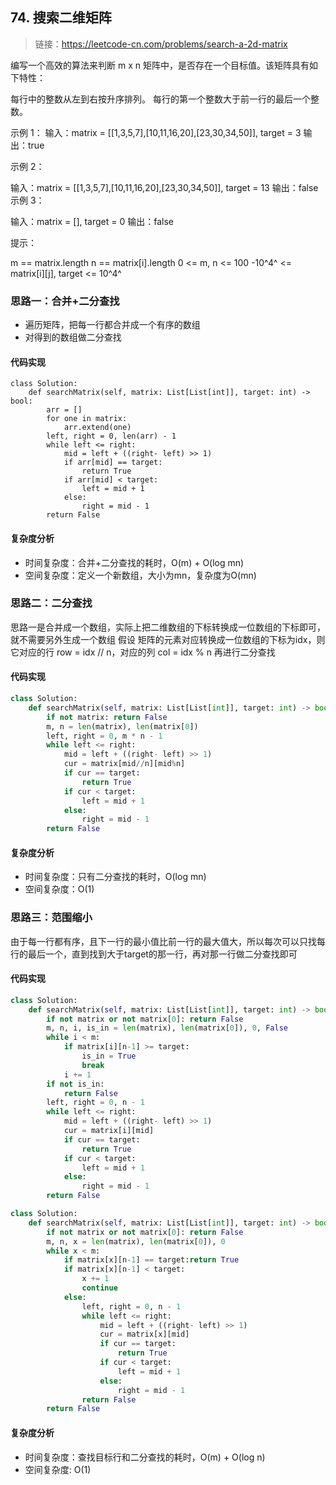 ## 74. 搜索二维矩阵
>链接：https://leetcode-cn.com/problems/search-a-2d-matrix

编写一个高效的算法来判断 m x n 矩阵中，是否存在一个目标值。该矩阵具有如下特性：

每行中的整数从左到右按升序排列。
每行的第一个整数大于前一行的最后一个整数。
 

示例 1：
输入：matrix = [[1,3,5,7],[10,11,16,20],[23,30,34,50]], target = 3
输出：true

示例 2：


输入：matrix = [[1,3,5,7],[10,11,16,20],[23,30,34,50]], target = 13
输出：false
示例 3：

输入：matrix = [], target = 0
输出：false
 

提示：

m == matrix.length
n == matrix[i].length
0 <= m, n <= 100
-10^4^ <= matrix[i][j], target <= 10^4^

### 思路一：合并+二分查找
- 遍历矩阵，把每一行都合并成一个有序的数组
- 对得到的数组做二分查找

#### 代码实现
```
class Solution:
    def searchMatrix(self, matrix: List[List[int]], target: int) -> bool:
        arr = []
        for one in matrix:
            arr.extend(one)
        left, right = 0, len(arr) - 1
        while left <= right:
            mid = left + ((right- left) >> 1)
            if arr[mid] == target:
                return True
            if arr[mid] < target:
                left = mid + 1
            else:
                right = mid - 1
        return False
```
#### 复杂度分析
- 时间复杂度：合并+二分查找的耗时，O(m) + O(log mn)
- 空间复杂度：定义一个新数组，大小为mn，复杂度为O(mn)

### 思路二：二分查找
思路一是合并成一个数组，实际上把二维数组的下标转换成一位数组的下标即可，就不需要另外生成一个数组
假设 矩阵的元素对应转换成一位数组的下标为idx，则它对应的行 row = idx // n，对应的列 col = idx % n
再进行二分查找
#### 代码实现
```python
class Solution:
    def searchMatrix(self, matrix: List[List[int]], target: int) -> bool:
        if not matrix: return False
        m, n = len(matrix), len(matrix[0])
        left, right = 0, m * n - 1
        while left <= right:
            mid = left + ((right- left) >> 1)
            cur = matrix[mid//n][mid%n]
            if cur == target:
                return True
            if cur < target:
                left = mid + 1
            else:
                right = mid - 1
        return False
```

#### 复杂度分析
- 时间复杂度：只有二分查找的耗时，O(log mn)
- 空间复杂度：O(1)

### 思路三：范围缩小
由于每一行都有序，且下一行的最小值比前一行的最大值大，所以每次可以只找每行的最后一个，直到找到大于target的那一行，再对那一行做二分查找即可

#### 代码实现
```python
class Solution:
    def searchMatrix(self, matrix: List[List[int]], target: int) -> bool:
        if not matrix or not matrix[0]: return False
        m, n, i, is_in = len(matrix), len(matrix[0]), 0, False
        while i < m:
            if matrix[i][n-1] >= target:
                is_in = True
                break
            i += 1
        if not is_in:
            return False
        left, right = 0, n - 1
        while left <= right:
            mid = left + ((right- left) >> 1)
            cur = matrix[i][mid]
            if cur == target:
                return True
            if cur < target:
                left = mid + 1
            else:
                right = mid - 1
        return False
```

```python
class Solution:
    def searchMatrix(self, matrix: List[List[int]], target: int) -> bool:
        if not matrix or not matrix[0]: return False
        m, n, x = len(matrix), len(matrix[0]), 0
        while x < m:
            if matrix[x][n-1] == target:return True
            if matrix[x][n-1] < target:
                x += 1 
                continue
            else:
                left, right = 0, n - 1
                while left <= right:
                    mid = left + ((right- left) >> 1)
                    cur = matrix[x][mid]
                    if cur == target:
                        return True
                    if cur < target:
                        left = mid + 1
                    else:
                        right = mid - 1
                return False                
        return False
```
#### 复杂度分析
- 时间复杂度：查找目标行和二分查找的耗时，O(m) + O(log n)
- 空间复杂度: O(1)







